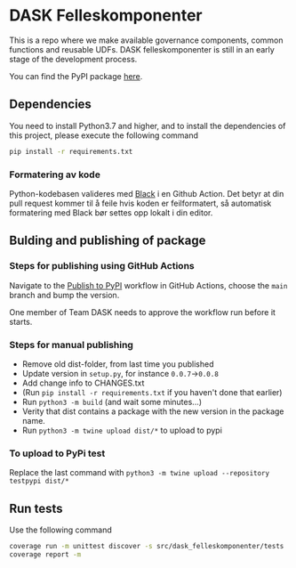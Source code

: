 # DASK Felleskomponenter

This is a repo where we make available governance components, common functions and reusable UDFs. DASK felleskomponenter is still in an early stage of the development process.

You can find the PyPI package [here](https://pypi.org/project/dask-felleskomponenter/).

## Dependencies

You need to install Python3.7 and higher, and to install the dependencies of this project, please execute the following
command

```bash
pip install -r requirements.txt
```

### Formatering av kode

Python-kodebasen valideres med [Black](https://black.readthedocs.io/en/stable/) i en Github Action. Det betyr at din pull request kommer til å feile hvis koden er feilformatert, så automatisk formatering med Black bør settes opp lokalt i din editor.

## Bulding and publishing of package

### Steps for publishing using GitHub Actions

Navigate to the [Publish to PyPI](https://github.com/kartverket/dask-modules/actions/workflows/pypi-publish.yml) workflow in GitHub Actions, choose the `main` branch and bump the version.

One member of Team DASK needs to approve the workflow run before it starts.

### Steps for manual publishing

- Remove old dist-folder, from last time you published
- Update version in `setup.py`, for instance `0.0.7`->`0.0.8`
- Add change info to CHANGES.txt
- (Run `pip install -r requirements.txt` if you haven't done that earlier)
- Run `python3 -m build` (and wait some minutes...)
- Verity that dist contains a package with the new version in the package name.
- Run `python3 -m twine upload dist/*` to upload to pypi

### To upload to PyPi test

Replace the last command with `python3 -m twine upload --repository testpypi dist/*`

## Run tests

Use the following command

```sh
coverage run -m unittest discover -s src/dask_felleskomponenter/tests
coverage report -m
```
